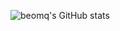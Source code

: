 ![beomq's GitHub stats](https://github-readme-stats.vercel.app/api?username=beomq&show_icons=true&theme=nord)

